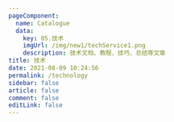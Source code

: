```yaml
---
pageComponent: 
  name: Catalogue
  data: 
    key: 05.技术
    imgUrl: /img/new1/techService1.png
    description: 技术文档、教程、技巧、总结等文章
title: 技术
date: 2021-08-09 10:24:56
permalink: /technology
sidebar: false
article: false
comment: false
editLink: false
---
```

